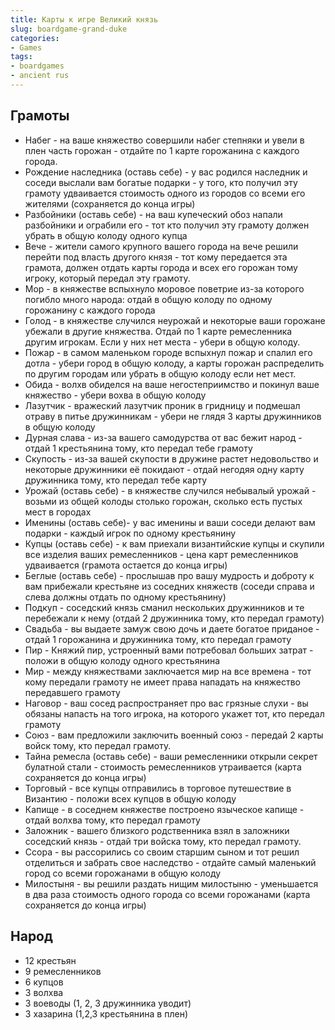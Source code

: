 ```yaml
---
title: Карты к игре Великий князь 
slug: boardgame-grand-duke 
categories:
- Games
tags:
- boardgames 
- ancient rus
---
```


## Грамоты
- Набег - на ваше княжество совершили набег степняки и увели в плен часть горожан - отдайте по 1 карте горожанина с каждого города.
- Рождение наследника (оставь себе) - у вас родился наследник и соседи выслали вам богатые подарки - у того, кто получил эту грамоту удваивается стоимость одного из городов со всеми его жителями (сохраняется до конца игры)
- Разбойники (оставь себе) - на ваш купеческий обоз напали разбойники и ограбили его - тот кто получил эту грамоту должен убрать в общую колоду одного купца
- Вече - жители самого крупного вашего города на вече решили перейти под власть другого князя - тот кому передается эта грамота, должен отдать карты города и всех его горожан тому игроку, который передал эту грамоту.
- Мор - в княжестве вспыхнуло моровое поветрие из-за которого погибло много народа: отдай в общую колоду по одному горожанину с каждого города
- Голод - в княжестве случился неурожай и некоторые ваши горожане убежали в другие княжества. Отдай по 1 карте ремесленника другим игрокам. Если у них нет места - убери в общую колоду.
- Пожар - в самом маленьком городе вспыхнул пожар и спалил его дотла - убери город в общую колоду, а карты горожан распределить по другим городам или убрать в общую колоду если нет мест.
- Обида - волхв обиделся на ваше негостеприимство и покинул ваше княжество - убери вохва в общую колоду
- Лазутчик - вражеский лазутчик проник в гридницу и подмешал отраву в питье дружинникам - убери не глядя 3 карты дружинников в общую колоду
- Дурная слава - из-за вашего самодурства от вас бежит народ - отдай 1 крестьянина тому, кто передал тебе грамоту
- Скупость - из-за вашей скупости в дружине растет недовольство и некоторые дружинники её покидают - отдай негодяя одну карту дружинника тому, кто передал тебе карту
- Урожай (оставь себе) - в княжестве случился небывалый урожай - возьми из общей колоды столько горожан, сколько есть пустых мест в городах
- Именины (оставь себе)- у вас именины и ваши соседи делают вам подарки - каждый игрок по одному крестьянину
- Купцы (оставь себе) - к вам приехали византийские купцы и скупили все изделия ваших ремесленников - цена карт ремесленников удваивается (грамота остается до конца игры)
- Беглые (оставь себе) - прослышав про вашу мудрость и доброту к вам прибежали крестьяне из соседних княжеств (соседи справа и слева должны отдать по одному крестьянину)
- Подкуп - соседский князь сманил нескольких дружинников и те перебежали к нему (отдай 2 дружинника тому, кто передал грамоту)
- Свадьба - вы выдаете замуж свою дочь и даете богатое приданое - отдай 1 горожанина и дружинника тому, кто передал грамоту
- Пир - Княжий пир, устроенный вами потребовал больших затрат - положи в общую колоду одного крестьянина
- Мир - между княжествами заключается мир на все времена - тот кому передали грамоту не имеет права нападать на княжество передавшего грамоту
- Наговор - ваш сосед распространяет про вас грязные слухи - вы обязаны напасть на того игрока, на которого укажет тот, кто передал грамоту
- Союз - вам предложили заключить военный союз - передай 2 карты войск тому, кто передал грамоту.
- Тайна ремесла (оставь себе) - ваши ремесленники открыли секрет булатной стали - стоимость ремесленников утраивается (карта сохраняется до конца игры)
- Торговый - все купцы отправились в торговое путешествие в Византию - положи всех купцов в общую колоду
- Капище - в соседнем княжестве построено языческое капище - отдай волхва тому, кто передал грамоту
- Заложник - вашего близкого родственника взял в заложники соседский князь - отдай три войска тому, кто передал грамоту.
- Ссора - вы рассорились со своим старшим сыном и тот решил отделиться и забрать свое наследство - отдайте самый маленький город со всеми горожанами в общую колоду
- Милостыня - вы решили раздать нищим милостыню - уменьшается в два раза стоимость одного города со всеми горожанами (карта сохраняется до конца игры)

## Народ
- 12 крестьян
- 9 ремесленников
- 6 купцов
- 3 волхва
- 3 воеводы (1, 2, 3 дружинника уводит)
- 3 хазарина (1,2,3 крестьянина в плен)

